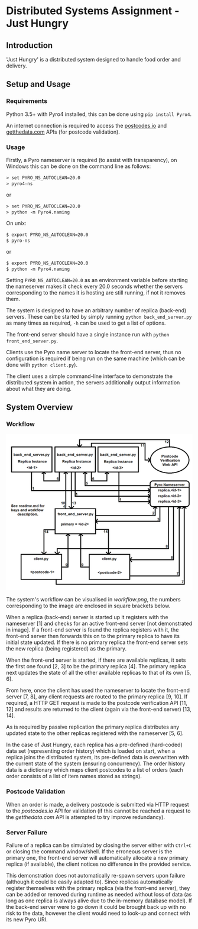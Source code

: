 [comment]: <> (Recommended viewing through a Markdown renderer)
# Distributed Systems Assignment - Just Hungry
## Introduction
'Just Hungry' is a distributed system designed to handle food order and delivery.

## Setup and Usage
### Requirements
Python 3.5+ with Pyro4 installed, this can be done using `pip install Pyro4`.

An internet connection is required to access the [postcodes.io](http://postcodes.io) and [getthedata.com](http://getthedata.com) APIs (for postcode validation).

### Usage
Firstly, a Pyro nameserver is required (to assist with transparency), on Windows this can be done on the command line as follows:
```
> set PYRO_NS_AUTOCLEAN=20.0
> pyro4-ns
```
or
```
> set PYRO_NS_AUTOCLEAN=20.0
> python -m Pyro4.naming
```
On unix:
```
$ export PYRO_NS_AUTOCLEAN=20.0
$ pyro-ns
```
or
```
$ export PYRO_NS_AUTOCLEAN=20.0
$ python -m Pyro4.naming
```

Setting `PYRO_NS_AUTOCLEAN=20.0` as an environment variable before starting the nameserver makes it check every 20.0 seconds whether the servers corresponding to the names it is hosting are still running, if not it removes them.

The system is designed to have an arbitrary number of replica (back-end) servers. These can be started by simply running `python back_end_server.py` as many times as required, `-h` can be used to get a list of options.

The front-end server should have a single instance run with `python front_end_server.py`.

Clients use the Pyro name server to locate the front-end server, thus no configuration is required if being run on the same machine (which can be done with `python client.py`).

The client uses a simple command-line interface to demonstrate the distributed system in action, the servers additionally output information about what they are doing.

## System Overview
### Workflow
![alt text](./workflow.png "Workflow Diagram")

The system's workflow can be visualised in _workflow.png_, the numbers corresponding to the image are enclosed in square brackets below.

When a replica (back-end) server is started up it registers with the nameserver [1] and checks for an active front-end server [not demonstrated in image].
If a front-end server is found the replica registers with it, the front-end server then forwards this on to the primary replica to have its initial state updated.
If there is no primary replica the front-end server sets the new replica (being registered) as the primary.

When the front-end server is started, if there are available replicas, it sets the first one found [2, 3] to be the primary replica [4].
The primary replica next updates the state of all the other available replicas to that of its own [5, 6].

From here, once the client has used the nameserver to locate the front-end server [7, 8], any client requests are routed to the primary replica [9, 10].
If required, a HTTP GET request is made to the postcode verification API [11, 12] and results are returned to the client (again via the front-end server) [13, 14].

As is required by passive replication the primary replica distributes any updated state to the other replicas registered with the nameserver [5, 6].

In the case of Just Hungry, each replica has a pre-defined (hard-coded) data set (representing order history) which is loaded on start, when a replica joins the distributed system, its pre-defined data is overwritten with the current state of the system (ensuring concurrency).
The order history data is a dictionary which maps client postcodes to a list of orders (each order consists of a list of item names stored as strings).

### Postcode Validation
When an order is made, a delivery postcode is submitted via HTTP request to the _postcodes.io_ API for validation (if this cannot be reached a request to the _getthedata.com_ API is attempted to try improve redundancy).

### Server Failure
Failure of a replica can be simulated by closing the server either with `Ctrl+C` or closing the command window/shell.
If the erroneous server is the primary one, the front-end server will automatically allocate a new primary replica (if available), the client notices no difference in the provided service.

This demonstration does not automatically re-spawn servers upon failure (although it could be easily adapted to).
Since replicas automatically register themselves with the primary replica (via the front-end server), they can be added or removed during runtime as needed without loss of data (as long as one replica is always alive due to the in-memory database model).
If the back-end server were to go down it could be brought back up with no risk to the data, however the client would need to look-up and connect with its new Pyro URI.
